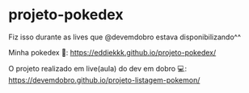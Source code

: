 # projeto-pokedex
Fiz isso durante as lives que @devemdobro estava disponibilizando^^

Minha pokedex 🔴: https://eddiekkk.github.io/projeto-pokedex/

O projeto realizado em live(aula) do dev em dobro 💻: https://devemdobro.github.io/projeto-listagem-pokemon/
